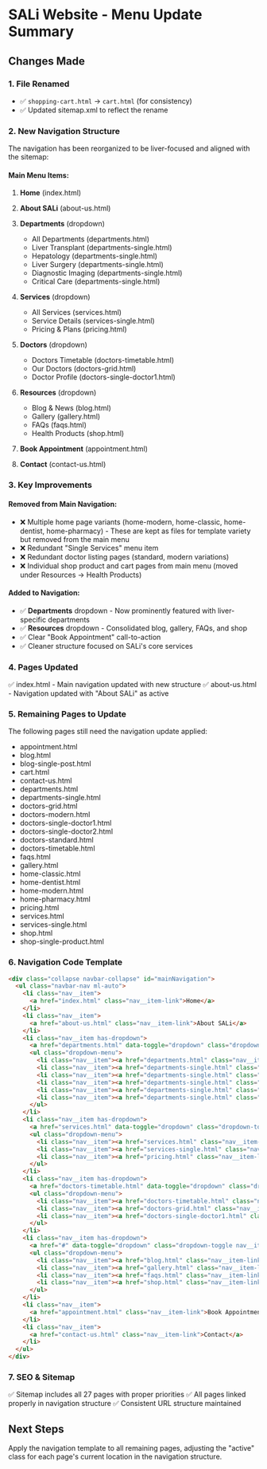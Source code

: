 # SALi Website - Menu Update Summary

## Changes Made

### 1. **File Renamed**
- ✅ `shopping-cart.html` → `cart.html` (for consistency)
- ✅ Updated sitemap.xml to reflect the rename

### 2. **New Navigation Structure**

The navigation has been reorganized to be liver-focused and aligned with the sitemap:

#### **Main Menu Items:**
1. **Home** (index.html)
2. **About SALi** (about-us.html)
3. **Departments** (dropdown)
   - All Departments (departments.html)
   - Liver Transplant (departments-single.html)
   - Hepatology (departments-single.html)
   - Liver Surgery (departments-single.html)
   - Diagnostic Imaging (departments-single.html)
   - Critical Care (departments-single.html)

4. **Services** (dropdown)
   - All Services (services.html)
   - Service Details (services-single.html)
   - Pricing & Plans (pricing.html)

5. **Doctors** (dropdown)
   - Doctors Timetable (doctors-timetable.html)
   - Our Doctors (doctors-grid.html)
   - Doctor Profile (doctors-single-doctor1.html)

6. **Resources** (dropdown)
   - Blog & News (blog.html)
   - Gallery (gallery.html)
   - FAQs (faqs.html)
   - Health Products (shop.html)

7. **Book Appointment** (appointment.html)
8. **Contact** (contact-us.html)

### 3. **Key Improvements**

#### **Removed from Main Navigation:**
- ❌ Multiple home page variants (home-modern, home-classic, home-dentist, home-pharmacy) - These are kept as files for template variety but removed from the main menu
- ❌ Redundant "Single Services" menu item
- ❌ Redundant doctor listing pages (standard, modern variations)
- ❌ Individual shop product and cart pages from main menu (moved under Resources → Health Products)

#### **Added to Navigation:**
- ✅ **Departments** dropdown - Now prominently featured with liver-specific departments
- ✅ **Resources** dropdown - Consolidated blog, gallery, FAQs, and shop
- ✅ Clear "Book Appointment" call-to-action
- ✅ Cleaner structure focused on SALi's core services

### 4. **Pages Updated**
✅ index.html - Main navigation updated with new structure
✅ about-us.html - Navigation updated with "About SALi" as active

### 5. **Remaining Pages to Update**
The following pages still need the navigation update applied:
- appointment.html
- blog.html
- blog-single-post.html
- cart.html
- contact-us.html
- departments.html
- departments-single.html
- doctors-grid.html
- doctors-modern.html
- doctors-single-doctor1.html
- doctors-single-doctor2.html
- doctors-standard.html
- doctors-timetable.html
- faqs.html
- gallery.html
- home-classic.html
- home-dentist.html
- home-modern.html
- home-pharmacy.html
- pricing.html
- services.html
- services-single.html
- shop.html
- shop-single-product.html

### 6. **Navigation Code Template**

```html
<div class="collapse navbar-collapse" id="mainNavigation">
  <ul class="navbar-nav ml-auto">
    <li class="nav__item">
      <a href="index.html" class="nav__item-link">Home</a>
    </li>
    <li class="nav__item">
      <a href="about-us.html" class="nav__item-link">About SALi</a>
    </li>
    <li class="nav__item has-dropdown">
      <a href="departments.html" data-toggle="dropdown" class="dropdown-toggle nav__item-link">Departments</a>
      <ul class="dropdown-menu">
        <li class="nav__item"><a href="departments.html" class="nav__item-link">All Departments</a></li>
        <li class="nav__item"><a href="departments-single.html" class="nav__item-link">Liver Transplant</a></li>
        <li class="nav__item"><a href="departments-single.html" class="nav__item-link">Hepatology</a></li>
        <li class="nav__item"><a href="departments-single.html" class="nav__item-link">Liver Surgery</a></li>
        <li class="nav__item"><a href="departments-single.html" class="nav__item-link">Diagnostic Imaging</a></li>
        <li class="nav__item"><a href="departments-single.html" class="nav__item-link">Critical Care</a></li>
      </ul>
    </li>
    <li class="nav__item has-dropdown">
      <a href="services.html" data-toggle="dropdown" class="dropdown-toggle nav__item-link">Services</a>
      <ul class="dropdown-menu">
        <li class="nav__item"><a href="services.html" class="nav__item-link">All Services</a></li>
        <li class="nav__item"><a href="services-single.html" class="nav__item-link">Service Details</a></li>
        <li class="nav__item"><a href="pricing.html" class="nav__item-link">Pricing & Plans</a></li>
      </ul>
    </li>
    <li class="nav__item has-dropdown">
      <a href="doctors-timetable.html" data-toggle="dropdown" class="dropdown-toggle nav__item-link">Doctors</a>
      <ul class="dropdown-menu">
        <li class="nav__item"><a href="doctors-timetable.html" class="nav__item-link">Doctors Timetable</a></li>
        <li class="nav__item"><a href="doctors-grid.html" class="nav__item-link">Our Doctors</a></li>
        <li class="nav__item"><a href="doctors-single-doctor1.html" class="nav__item-link">Doctor Profile</a></li>
      </ul>
    </li>
    <li class="nav__item has-dropdown">
      <a href="#" data-toggle="dropdown" class="dropdown-toggle nav__item-link">Resources</a>
      <ul class="dropdown-menu">
        <li class="nav__item"><a href="blog.html" class="nav__item-link">Blog & News</a></li>
        <li class="nav__item"><a href="gallery.html" class="nav__item-link">Gallery</a></li>
        <li class="nav__item"><a href="faqs.html" class="nav__item-link">FAQs</a></li>
        <li class="nav__item"><a href="shop.html" class="nav__item-link">Health Products</a></li>
      </ul>
    </li>
    <li class="nav__item">
      <a href="appointment.html" class="nav__item-link">Book Appointment</a>
    </li>
    <li class="nav__item">
      <a href="contact-us.html" class="nav__item-link">Contact</a>
    </li>
  </ul>
</div>
```

### 7. **SEO & Sitemap**
✅ Sitemap includes all 27 pages with proper priorities
✅ All pages linked properly in navigation structure
✅ Consistent URL structure maintained

## Next Steps

Apply the navigation template to all remaining pages, adjusting the "active" class for each page's current location in the navigation structure.
